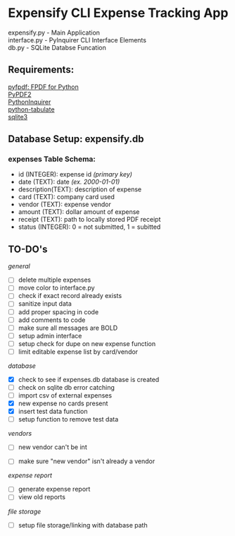 # Expensify CLI Expense Tracking App 

expensify.py - Main Application  
interface.py - PyInquirer CLI Interface Elements  
db.py - SQLite Databse Funcation

## Requirements:

[pyfpdf: FPDF for Python](https://github.com/reingart/pyfpdf)  
[PyPDF2](https://github.com/mstamy2/PyPDF2)  
[PythonInquirer](https://github.com/CITGuru/PyInquirer)  
[python-tabulate](https://github.com/astanin/python-tabulate)  
[sqlite3](https://docs.python.org/3/library/sqlite3.html)  

## Database Setup: expensify.db

### expenses Table Schema:

- id (INTEGER): expense id *(primary key)*
- date (TEXT): date *(ex. 2000-01-01)*
- description(TEXT): description of expense
- card (TEXT): company card used
- vendor (TEXT): expense vendor
- amount (TEXT): dollar amount of expense
- receipt (TEXT): path to locally stored PDF receipt
- status (INTEGER): 0 = not submitted, 1 = subitted

## TO-DO's

*general*
- [ ] delete multiple expenses
- [ ] move color to interface.py
- [ ] check if exact record already exists
- [ ] sanitize input data
- [ ] add proper spacing in code
- [ ] add comments to code
- [ ] make sure all messages are BOLD
- [ ] setup admin interface
- [ ] setup check for dupe on new expense function
- [ ] limit editable expense list by card/vendor

*database*

- [x] check to see if expenses.db database is created
- [ ] check on sqlite db error catching
- [ ] import csv of external expenses
- [x] new expense no cards present
- [x] insert test data function
- [ ] setup function to remove test data

*vendors*

- [ ] new vendor can't be int
- [ ] make sure "new vendor" isn't already a vendor


*expense report*

- [ ] generate expense report
- [ ] view old reports

*file storage*

- [ ] setup file storage/linking with database path